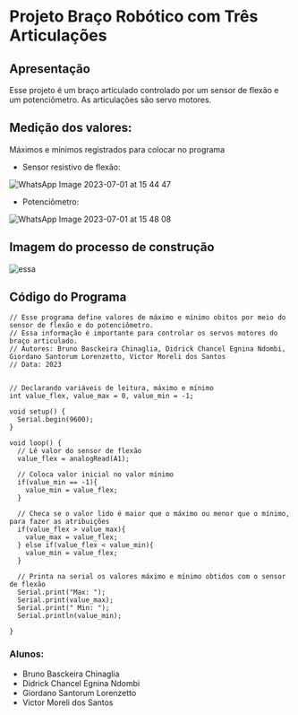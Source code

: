 # Projeto Braço Robótico com Três Articulações

## Apresentação
  Esse projeto é um braço articulado controlado por um sensor de flexão e um potenciômetro. As articulações são servo motores.

## Medição dos valores:
  Máximos e mínimos registrados para colocar no programa
  
  * Sensor resistivo de flexão:
  
![WhatsApp Image 2023-07-01 at 15 44 47](https://github.com/brunobchinaglia/Projeto-Eletronica/assets/124844938/076b9289-c320-4b6a-bdae-03a9af4d935c)

  * Potenciômetro:
  
![WhatsApp Image 2023-07-01 at 15 48 08](https://github.com/brunobchinaglia/Projeto-Eletronica/assets/124844938/ce55bca2-a3ec-4cbd-acb3-b71f7f0f17d1)

## Imagem do processo de construção
![essa](https://github.com/brunobchinaglia/Projeto-Eletronica/assets/124844938/72832283-ee4b-4a3f-aa52-edd4d09aecaf)



## Código do Programa
```INO
// Esse programa define valores de máximo e mínimo obitos por meio do sensor de flexão e do potenciômetro.
// Essa informação é importante para controlar os servos motores do braço articulado.
// Autores: Bruno Basckeira Chinaglia, Didrick Chancel Egnina Ndombi, Giordano Santorum Lorenzetto, Victor Moreli dos Santos
// Data: 2023


// Declarando variáveis de leitura, máximo e mínimo
int value_flex, value_max = 0, value_min = -1;

void setup() {
  Serial.begin(9600);
}

void loop() {
  // Lê valor do sensor de flexão
  value_flex = analogRead(A1);

  // Coloca valor inicial no valor mínimo
  if(value_min == -1){
    value_min = value_flex;
  }

  // Checa se o valor lido é maior que o máximo ou menor que o mínimo, para fazer as atribuições
  if(value_flex > value_max){
    value_max = value_flex;
  } else if(value_flex < value_min){
    value_min = value_flex;
  }

  // Printa na serial os valores máximo e mínimo obtidos com o sensor de flexão
  Serial.print("Max: ");
  Serial.print(value_max);
  Serial.print(" Min: ");
  Serial.println(value_min);

}
```

### Alunos:
* Bruno Basckeira Chinaglia
* Didrick Chancel Egnina Ndombi
* Giordano Santorum Lorenzetto
* Victor Moreli dos Santos

